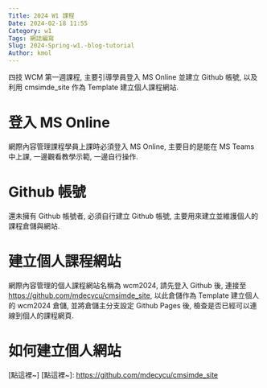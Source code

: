 ```yaml
---
Title: 2024 W1 課程
Date: 2024-02-18 11:55
Category: w1
Tags: 網誌編寫
Slug: 2024-Spring-w1.-blog-tutorial
Author: kmol
---
```


四技 WCM 第一週課程, 主要引導學員登入 MS Online 並建立 Github 帳號, 以及利用 cmsimde_site 作為 Template 建立個人課程網站.

<!-- PELICAN_END_SUMMARY -->

# 登入 MS Online
網際內容管理課程學員上課時必須登入 MS Online, 主要目的是能在 MS Teams 中上課, 一邊觀看教學示範, 一邊自行操作.

# Github 帳號
還未擁有 Github 帳號者, 必須自行建立 Github 帳號, 主要用來建立並維護個人的課程倉儲與網站.

# 建立個人課程網站
網際內容管理的個人課程網站名稱為 wcm2024, 請先登入 Github 後, 連接至 https://github.com/mdecycu/cmsimde_site, 以此倉儲作為 Template 建立個人的 wcm2024 倉儲, 並將倉儲主分支設定 Github Pages 後, 檢查是否已經可以連線到個人的課程網頁.

# 如何建立個人網站
[點這裡~]
[點這裡~]: https://github.com/mdecycu/cmsimde_site